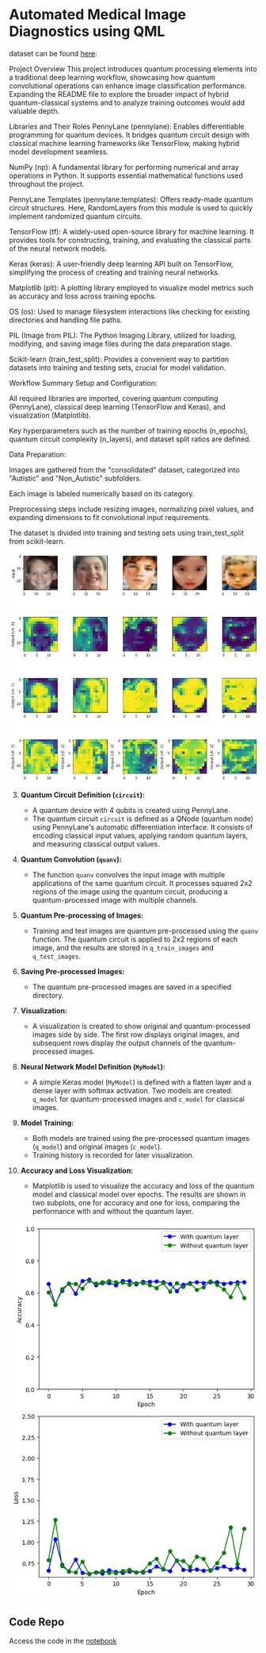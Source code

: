 # Automated Medical Image Diagnostics using QML

dataset can be found [here](https://drive.google.com/drive/folders/1kFSl8acOOQLJwG3v9Sdx2Q-TKpkA_U8b?usp=drive_link):

Project Overview
This project introduces quantum processing elements into a traditional deep learning workflow, showcasing how quantum convolutional operations can enhance image classification performance. Expanding the README file to explore the broader impact of hybrid quantum-classical systems and to analyze training outcomes would add valuable depth.

Libraries and Their Roles
PennyLane (pennylane):
Enables differentiable programming for quantum devices. It bridges quantum circuit design with classical machine learning frameworks like TensorFlow, making hybrid model development seamless.

NumPy (np):
A fundamental library for performing numerical and array operations in Python. It supports essential mathematical functions used throughout the project.

PennyLane Templates (pennylane.templates):
Offers ready-made quantum circuit structures. Here, RandomLayers from this module is used to quickly implement randomized quantum circuits.

TensorFlow (tf):
A widely-used open-source library for machine learning. It provides tools for constructing, training, and evaluating the classical parts of the neural network models.

Keras (keras):
A user-friendly deep learning API built on TensorFlow, simplifying the process of creating and training neural networks.

Matplotlib (plt):
A plotting library employed to visualize model metrics such as accuracy and loss across training epochs.

OS (os):
Used to manage filesystem interactions like checking for existing directories and handling file paths.

PIL (Image from PIL):
The Python Imaging Library, utilized for loading, modifying, and saving image files during the data preparation stage.

Scikit-learn (train_test_split):
Provides a convenient way to partition datasets into training and testing sets, crucial for model validation.

Workflow Summary
Setup and Configuration:

All required libraries are imported, covering quantum computing (PennyLane), classical deep learning (TensorFlow and Keras), and visualization (Matplotlib).

Key hyperparameters such as the number of training epochs (n_epochs), quantum circuit complexity (n_layers), and dataset split ratios are defined.

Data Preparation:

Images are gathered from the "consolidated" dataset, categorized into "Autistic" and "Non_Autistic" subfolders.

Each image is labeled numerically based on its category.

Preprocessing steps include resizing images, normalizing pixel values, and expanding dimensions to fit convolutional input requirements.

The dataset is divided into training and testing sets using train_test_split from scikit-learn.


![Framework](./images/output.png)

3. **Quantum Circuit Definition (`circuit`):**
   - A quantum device with 4 qubits is created using PennyLane.
   - The quantum circuit `circuit` is defined as a QNode (quantum node) using PennyLane's automatic differentiation interface. It consists of encoding classical input values, applying random quantum layers, and measuring classical output values.

4. **Quantum Convolution (`quanv`):**
   - The function `quanv` convolves the input image with multiple applications of the same quantum circuit. It processes squared 2x2 regions of the image using the quantum circuit, producing a quantum-processed image with multiple channels.

5. **Quantum Pre-processing of Images:**
   - Training and test images are quantum pre-processed using the `quanv` function. The quantum circuit is applied to 2x2 regions of each image, and the results are stored in `q_train_images` and `q_test_images`.

6. **Saving Pre-processed Images:**
   - The quantum pre-processed images are saved in a specified directory.

7. **Visualization:**
   - A visualization is created to show original and quantum-processed images side by side. The first row displays original images, and subsequent rows display the output channels of the quantum-processed images.

8. **Neural Network Model Definition (`MyModel`):**
   - A simple Keras model (`MyModel`) is defined with a flatten layer and a dense layer with softmax activation. Two models are created: `q_model` for quantum-processed images and `c_model` for classical images.

9. **Model Training:**
   - Both models are trained using the pre-processed quantum images (`q_model`) and original images (`c_model`).
   - Training history is recorded for later visualization.

10. **Accuracy and Loss Visualization:**
    - Matplotlib is used to visualize the accuracy and loss of the quantum model and classical model over epochs. The results are shown in two subplots, one for accuracy and one for loss, comparing the performance with and without the quantum layer.

 ![Framework](./images/output_1.png)

## Code Repo

Access the code in the [notebook](penn.ipynb)
